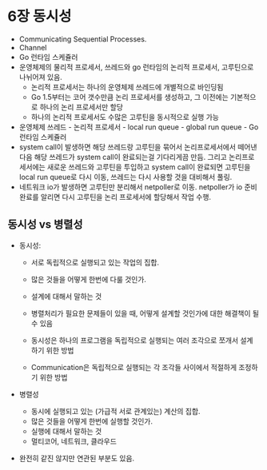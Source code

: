 # 6장 동시성

* Communicating Sequential Processes.
* Channel
* Go 런타임 스케쥴러
* 운영체제의 물리적 프로세서, 쓰레드와 go 런타임의 논리적 프로세서, 고루틴으로 나뉘어져 있음.
  * 논리적 프로세서는 하나의 운영체제 쓰레드에 개별적으로 바인딩됨
  * Go 1.5부터는 코어 갯수만큼 논리 프로세서를 생성하고, 그 이전에는 기본적으로 하나의 논리 프로세서만 할당
  * 하나의 논리적 프로세서도 수많은 고루틴을 동시적으로 실행 가능
* 운영체제 쓰레드 - 논리적 프로세서 - local run queue - global run queue - Go 런타임 스케쥴러
* system call이 발생하면 해당 쓰레드랑 고루틴을 묶어서 논리프로세서에서 떼어낸 다음 해당 쓰레드가 system call이 완료되는걸 기다리게끔 만듬. 그리고 논리프로세서에는 새로운 쓰레드와 고루틴을 투입하고 system call이 완료되면 고루틴을 local run queue로 다시 이동, 쓰레드는 다시 사용할 것을 대비해서 풀링. 
* 네트워크 io가 발생하면 고루틴만 분리해서 netpoller로 이동. netpoller가 io 준비 완료를 알리면 다시 고루틴을 논리 프로세서에 할당해서 작업 수행. 

## 동시성 vs 병렬성

* 동시성:

  * 서로 독립적으로 실행되고 있는 작업의 집합. 
  * 많은 것들을 어떻게 한번에 다룰 것인가.

  * 설계에 대해서 말하는 것

  * 병렬처리가 필요한 문제들이 있을 때, 어떻게 설계할 것인가에 대한 해결책이 될 수 있음
  * 동시성은 하나의 프로그램을 독립적으로 실행되는 여러 조각으로 쪼개서 설계하기 위한 방법
  * Communication은 독립적으로 실행되는 각 조각들 사이에서 적절하게 조정하기 위한 방법

* 병렬성
  * 동시에 실행되고 있는 \(가급적 서로 관계있는\) 계산의 집합. 
  * 많은 것들을 어떻게 한번에 실행할 것인가.
  * 실행에 대해서 말하는 것
  * 멀티코어, 네트워크, 클라우드 
* 완전히 같진 않지만 연관된 부분도 있음.




